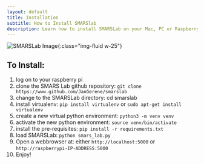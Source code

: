 ```yaml
---
layout: default
title: Installation
subtitle: How to Install SMARSlab
description: Learn how to install SMARSLab on your Mac, PC or Raspberry Pi
---
```


![SMARSLab Image](/assets/img/smarslab.png){:class="img-fluid w-25"}

## To Install:

1. log on to your raspberry pi
1. clone the SMARS Lab github repository: `git clone https://www.github.com/JanGerene/smarslab`
1. change to the SMARSLab directory: cd smarslab
1. install virtualenv: `pip install virtualenv` or `sudo apt-get install virtualenv`
1. create a new virtual python environment: `python3 -m venv venv`
1. activate the new python environment: `source venv/bin/activate`
1. install the pre-requisites: `pip install -r requirements.txt`
1. load SMARSLab: `python smars_lab.py`
1. Open a webbrowser at: either `http://localhost:5000` or `http://raspberrypi-IP-ADDRESS:5000`
1. Enjoy!
